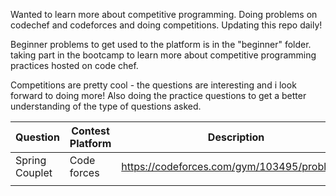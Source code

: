 Wanted to learn more about competitive programming. Doing problems on codechef and codeforces and doing competitions. Updating this repo daily! 

Beginner problems to get used to the platform is in the "beginner" folder.
taking part in the bootcamp to learn more about competitive programming practices hosted on code chef. 

Competitions are pretty cool - the questions are interesting and i look forward to doing more! Also doing the practice questions to get a better understanding of the type of questions asked. 



| Question| Contest Platform | Description | 
|---------|----------|------|
| Spring Couplet|Code forces|https://codeforces.com/gym/103495/problem/A   | 
|       |       |     

